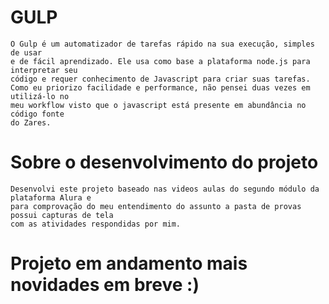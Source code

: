 ﻿# GULP
	O Gulp é um automatizador de tarefas rápido na sua execução, simples de usar 
	e de fácil aprendizado. Ele usa como base a plataforma node.js para interpretar seu 
	código e requer conhecimento de Javascript para criar suas tarefas.
	Como eu priorizo facilidade e performance, não pensei duas vezes em utilizá-lo no 
	meu workflow visto que o javascript está presente em abundância no código fonte
	do Zares.

# Sobre o desenvolvimento do projeto
	Desenvolvi este projeto baseado nas videos aulas do segundo módulo da plataforma Alura e 
	para comprovação do meu entendimento do assunto a pasta de provas possui capturas de tela 
	com as atividades respondidas por mim.

# Projeto em andamento mais novidades em breve :)